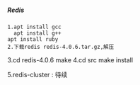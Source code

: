 ##### Redis <ubuntu>
	1.apt install gcc
	  apt install g++
    apt install ruby
	2.下载redis redis-4.0.6.tar.gz,解压
  3.cd redis-4.0.6
    make
  4.cd src
    make install
   
  5.redis-cluster : 待续 
	
